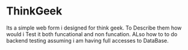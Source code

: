 # ThinkGeek

Its a simple web form i designed for think geek.
To Describe  them how would i Test it both funcational and non funcation.
ALso how to to do backend testing assuming i am having full accesses to DataBase.
